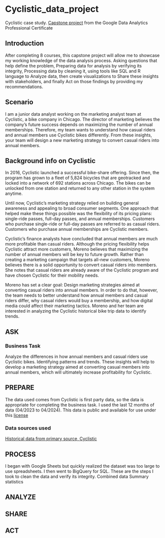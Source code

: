 # Cyclistic_data_project
Cyclistic case study. [Capstone project](https://www.coursera.org/learn/google-data-analytics-capstone?specialization=google-data-analytics) from the Google Data Analytics Professional Certificate 
## Introduction
After completing 8 courses, this capstone project will allow me to showcase my working knowledge of the data analysis process. Asking questions that help define the problem, Preparing data for analysis by verifying its integrity, Processing data by cleaning it, using tools like SQL and R language to Analyze data, then create visualizations to Share these insights with stakeholders, and finally Act on those findings by providing my recommendations.
## Scenario
I am a junior data analyst working on the marketing analyst team at Cyclistic, a bike company in Chicago. 
The director of marketing believes the company’s future success depends on maximizing the number of annual memberships. 
Therefore, my team wants to understand how casual riders and annual members use Cyclistic bikes differently. 
From these insights, your team will design a new marketing strategy to convert casual riders into annual
members.
## Background info on Cyclistic
In 2016, Cyclistic launched a successful bike-share offering. Since then, the program has grown
to a fleet of 5,824 bicycles that are geotracked and locked into a network of 692 stations
across Chicago. The bikes can be unlocked from one station and returned to any other station
in the system anytime.

Until now, Cyclistic’s marketing strategy relied on building general awareness and appealing to
broad consumer segments. One approach that helped make these things possible was the
flexibility of its pricing plans: single-ride passes, full-day passes, and annual memberships.
Customers who purchase single-ride or full-day passes are referred to as casual riders.
Customers who purchase annual memberships are Cyclistic members.

Cyclistic’s finance analysts have concluded that annual members are much more profitable
than casual riders. Although the pricing flexibility helps Cyclistic attract more customers,
Moreno believes that maximizing the number of annual members will be key to future growth.
Rather than creating a marketing campaign that targets all-new customers, Moreno believes
there is a solid opportunity to convert casual riders into members. She notes that casual riders
are already aware of the Cyclistic program and have chosen Cyclistic for their mobility needs.

Moreno has set a clear goal: Design marketing strategies aimed at converting casual riders into
annual members. In order to do that, however, the team needs to better understand how
annual members and casual riders differ, why casual riders would buy a membership, and how
digital media could affect their marketing tactics. Moreno and her team are interested in
analyzing the Cyclistic historical bike trip data to identify trends.
## ASK
  ### Business Task
  Analyze the differences in how annual members and casual riders use Cyclistic bikes. Identifying patterns and trends. These insights will help to develop a marketing strategy aimed at converting casual members into annual members, which will ultimately increase profitability for Cyclistic.
  
## PREPARE
The data used comes from Cyclistic is first party data, so the data is appropriate for completing the business task. I used the last 12 months of data (04/2023 to 04/2024). This data is public and available for use under this [license](https://divvybikes.com/data-license-agreement) 
  ### Data sources used
  [Historical data from primary source, Cyclistic](https://divvy-tripdata.s3.amazonaws.com/index.html) 
## PROCESS
I began with Google Sheets but quickly realized the dataset was too large to use spreadsheets. I then went to BigQuery for SQL.
These are the steps I took to clean the data and verify its integrity.
Combined data
Summary statistics
## ANALYZE
## SHARE
## ACT
